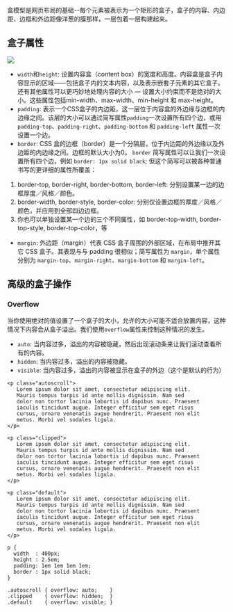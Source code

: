 盒模型是网页布局的基础--每个元素被表示为一个矩形的盒子，盒子的内容、内边距、边框和外边距像洋葱的膜那样，一层包着一层构建起来。

## 盒子属性

![](https://mdn.mozillademos.org/files/13647/box-model-standard-small.png)

* `width`和`height`: 设置内容盒（content box）的宽度和高度。内容盒是盒子内容显示的区域——包括盒子内的文本内容，以及表示嵌套子元素的其它盒子。还有其他属性可以更巧妙地处理内容的大小 — 设置大小约束而不是绝对的大小。这些属性包括min-width、max-width、min-height 和 max-height。
* `padding`: 表示一个CSS盒子的内边距，这一层位于内容盒的外边缘与边框的内边缘之间。该层的大小可以通过简写属性`padding`一次设置所有四个边，或用 `padding-top`、`padding-right`、`padding-bottom` 和 `padding-left` 属性一次设置一个边。
* `border`: CSS 盒的边框（border）是一个分隔层，位于内边距的外边缘以及外边距的内边缘之间。边框的默认大小为0。 `border` 简写属性可以让我们一次设置所有四个边，例如  `border: 1px solid black`; 但这个简写可以被各种普通书写的更详细的属性所覆盖：
1. border-top, border-right, border-bottom, border-left: 分别设置某一边的边框厚度／风格／颜色。
2. border-width, border-style, border-color: 分别仅设置边框的厚度／风格／颜色，并应用到全部四边边框。
3. 你也可以单独设置某一个边的三个不同属性，如 border-top-width, border-top-style, border-top-color，等
* `margin`: 外边距（margin）代表 CSS 盒子周围的外部区域，在布局中推开其它 CSS 盒子。其表现与与 padding 很相似；简写属性为 `margin`，单个属性分别为 `margin-top`、`margin-right`、`margin-bottom` 和 `margin-left`。

## 高级的盒子操作

### Overflow
当你使用绝对的值设置了一个盒子的大小，允许的大小可能不适合放置内容，这种情况下内容会从盒子溢出。我们使用`overflow`属性来控制这种情况的发生。

* `auto`: 当内容过多，溢出的内容被隐藏，然后出现滚动条来让我们滚动查看所有的内容。
* `hidden`: 当内容过多，溢出的内容被隐藏。
* `visible`: 当内容过多，溢出的内容被显示在盒子的外边（这个是默认的行为）

```
<p class="autoscroll">
   Lorem ipsum dolor sit amet, consectetur adipiscing elit.
   Mauris tempus turpis id ante mollis dignissim. Nam sed
   dolor non tortor lacinia lobortis id dapibus nunc. Praesent
   iaculis tincidunt augue. Integer efficitur sem eget risus
   cursus, ornare venenatis augue hendrerit. Praesent non elit
   metus. Morbi vel sodales ligula.
</p>

<p class="clipped">
   Lorem ipsum dolor sit amet, consectetur adipiscing elit.
   Mauris tempus turpis id ante mollis dignissim. Nam sed
   dolor non tortor lacinia lobortis id dapibus nunc. Praesent
   iaculis tincidunt augue. Integer efficitur sem eget risus
   cursus, ornare venenatis augue hendrerit. Praesent non elit
   metus. Morbi vel sodales ligula.
</p>

<p class="default">
   Lorem ipsum dolor sit amet, consectetur adipiscing elit.
   Mauris tempus turpis id ante mollis dignissim. Nam sed
   dolor non tortor lacinia lobortis id dapibus nunc. Praesent
   iaculis tincidunt augue. Integer efficitur sem eget risus
   cursus, ornare venenatis augue hendrerit. Praesent non elit
   metus. Morbi vel sodales ligula.
</p>
```
```
p {
  width  : 400px;
  height : 2.5em;
  padding: 1em 1em 1em 1em;
  border : 1px solid black;
}

.autoscroll { overflow: auto;    }
.clipped    { overflow: hidden;  }
.default    { overflow: visible; }
```
